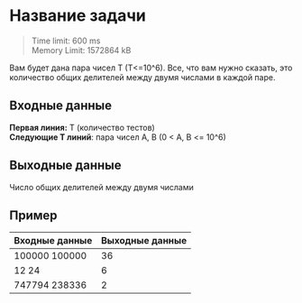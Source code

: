 # Название задачи

> Time limit: 600 ms \
> Memory Limit: 1572864 kB

Вам будет дана пара чисел T (T<=10^6). Все, что вам нужно сказать,
это количество общих делителей между двумя числами в каждой паре.

## Входные данные
**Первая линия:** T (количество тестов) \
**Следующие T линий**: пара чисел A, B (0 < A, B <= 10^6)

## Выходные данные
Число общих делителей между двумя числами

## Пример

| Входные данные | Выходные данные |
|:---------------|:----------------|
| 100000 100000  | 36              |
| 12 24          | 6               |
| 747794 238336  | 2               |
